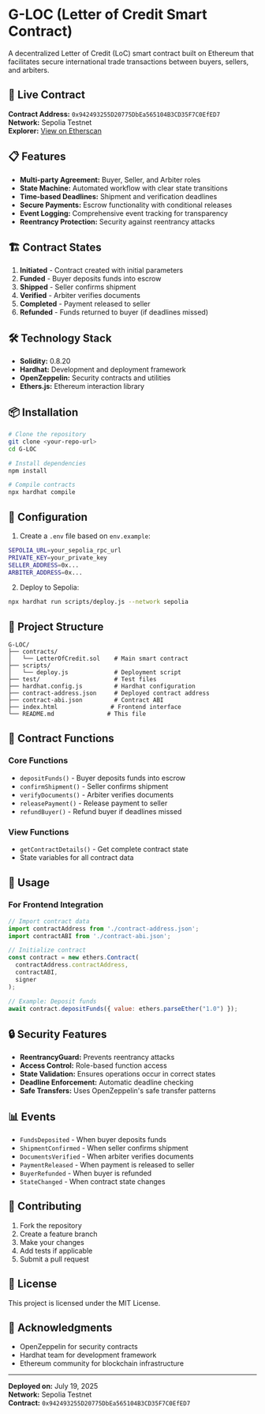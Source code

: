 # G-LOC (Letter of Credit Smart Contract)

A decentralized Letter of Credit (LoC) smart contract built on Ethereum that facilitates secure international trade transactions between buyers, sellers, and arbiters.

## 🚀 Live Contract

**Contract Address:** `0x942493255D20775DbEa565104B3CD35F7C0EfED7`  
**Network:** Sepolia Testnet  
**Explorer:** [View on Etherscan](https://sepolia.etherscan.io/address/0x942493255D20775DbEa565104B3CD35F7C0EfED7)

## 📋 Features

- **Multi-party Agreement:** Buyer, Seller, and Arbiter roles
- **State Machine:** Automated workflow with clear state transitions
- **Time-based Deadlines:** Shipment and verification deadlines
- **Secure Payments:** Escrow functionality with conditional releases
- **Event Logging:** Comprehensive event tracking for transparency
- **Reentrancy Protection:** Security against reentrancy attacks

## 🏗️ Contract States

1. **Initiated** - Contract created with initial parameters
2. **Funded** - Buyer deposits funds into escrow
3. **Shipped** - Seller confirms shipment
4. **Verified** - Arbiter verifies documents
5. **Completed** - Payment released to seller
6. **Refunded** - Funds returned to buyer (if deadlines missed)

## 🛠️ Technology Stack

- **Solidity:** 0.8.20
- **Hardhat:** Development and deployment framework
- **OpenZeppelin:** Security contracts and utilities
- **Ethers.js:** Ethereum interaction library

## 📦 Installation

```bash
# Clone the repository
git clone <your-repo-url>
cd G-LOC

# Install dependencies
npm install

# Compile contracts
npx hardhat compile
```

## 🔧 Configuration

1. Create a `.env` file based on `env.example`:
```bash
SEPOLIA_URL=your_sepolia_rpc_url
PRIVATE_KEY=your_private_key
SELLER_ADDRESS=0x...
ARBITER_ADDRESS=0x...
```

2. Deploy to Sepolia:
```bash
npx hardhat run scripts/deploy.js --network sepolia
```

## 📁 Project Structure

```
G-LOC/
├── contracts/
│   └── LetterOfCredit.sol    # Main smart contract
├── scripts/
│   └── deploy.js             # Deployment script
├── test/                     # Test files
├── hardhat.config.js         # Hardhat configuration
├── contract-address.json     # Deployed contract address
├── contract-abi.json         # Contract ABI
├── index.html               # Frontend interface
└── README.md               # This file
```

## 🔗 Contract Functions

### Core Functions
- `depositFunds()` - Buyer deposits funds into escrow
- `confirmShipment()` - Seller confirms shipment
- `verifyDocuments()` - Arbiter verifies documents
- `releasePayment()` - Release payment to seller
- `refundBuyer()` - Refund buyer if deadlines missed

### View Functions
- `getContractDetails()` - Get complete contract state
- State variables for all contract data

## 🎯 Usage

### For Frontend Integration

```javascript
// Import contract data
import contractAddress from './contract-address.json';
import contractABI from './contract-abi.json';

// Initialize contract
const contract = new ethers.Contract(
  contractAddress.contractAddress,
  contractABI,
  signer
);

// Example: Deposit funds
await contract.depositFunds({ value: ethers.parseEther("1.0") });
```

## 🔒 Security Features

- **ReentrancyGuard:** Prevents reentrancy attacks
- **Access Control:** Role-based function access
- **State Validation:** Ensures operations occur in correct states
- **Deadline Enforcement:** Automatic deadline checking
- **Safe Transfers:** Uses OpenZeppelin's safe transfer patterns

## 📊 Events

- `FundsDeposited` - When buyer deposits funds
- `ShipmentConfirmed` - When seller confirms shipment
- `DocumentsVerified` - When arbiter verifies documents
- `PaymentReleased` - When payment is released to seller
- `BuyerRefunded` - When buyer is refunded
- `StateChanged` - When contract state changes

## 🤝 Contributing

1. Fork the repository
2. Create a feature branch
3. Make your changes
4. Add tests if applicable
5. Submit a pull request

## 📄 License

This project is licensed under the MIT License.

## 🙏 Acknowledgments

- OpenZeppelin for security contracts
- Hardhat team for development framework
- Ethereum community for blockchain infrastructure

---

**Deployed on:** July 19, 2025  
**Network:** Sepolia Testnet  
**Contract:** `0x942493255D20775DbEa565104B3CD35F7C0EfED7`

